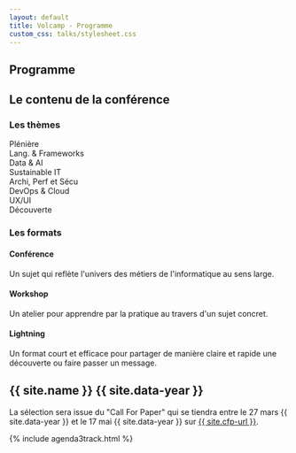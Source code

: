 ```yaml
---
layout: default
title: Volcamp - Programme
custom_css: talks/stylesheet.css
---
```


<section class="page-header" style="background-image:url(https://www.volcamp.io/asset/images/chainedespuys_header.jpg);">
    <div class="container">
        <div class="row justify-content-center">
            <div class="col-lg-8">
                <div class="content text-center">
                    <h1 class="mb-3 text-white text-capitalize letter-spacing">Programme</h1>
                    <div class="divider mx-auto mb-4 bg-white"></div>
                </div>
            </div>
        </div>
    </div>
</section>
<section class="section-speaker section">
    <div class="container">
        <div class="row section-heading">
            <div class="col-lg-8">
                <div class="heading">
                    <div class="pl-90">
                        <h2>Le contenu de la conférence</h2>
                    </div>
                </div>
            </div>
        </div>
        <div class="row">
            <div class="col-lg-6">
                <h3>Les thèmes</h3>
                <div><span class="theme_key bullet"></span><span>Plénière</span></div>
                <div><span class="theme_lang bullet"></span><span>Lang. & Frameworks</span></div>
                <div><span class="theme_big bullet"></span><span>Data & AI</span></div>
                <div><span class="theme_web bullet"></span><span>Sustainable IT</span></div>
                <div><span class="theme_archi bullet"></span><span>Archi, Perf et Sécu</span></div>
                <div><span class="theme_devops bullet"></span><span>DevOps & Cloud</span></div>
                <div><span class="theme_ux bullet"></span><span>UX/UI</span></div>
                <div><span class="theme_decouv bullet"></span><span>Découverte</span></div>
            </div>
            <div class="col-lg-6">
                <h3>Les formats</h3>
                <h4><i class="icon-graduation-cap"></i> Conférence</h4>
                <p>Un sujet qui reflète l'univers des métiers de l'informatique au sens large.</p>
                <h4><i class="icon-beaker"></i> Workshop</h4>
                <p>Un atelier pour apprendre par la pratique au travers d'un sujet concret.</p>
                <h4><i class="icon-gauge"></i> Lightning</h4>
                <p>Un format court et efficace pour partager de manière claire et rapide une découverte ou faire passer un message.</p>
            </div>
        </div>
    </div>
</section>
<section class="section-speaker section">
    <div class="container">
        <div class="row section-heading">
            <div class="col-lg-8">
                <div class="heading">
                    <div class="pl-90">
                        <h2>{{ site.name }} {{ site.data-year }}</h2>
                    </div>
                </div>
            </div>
        </div>
        <div class="row">
            <div class="col-lg-12">
                <p>
                    La sélection sera issue du "Call For Paper" qui se tiendra entre le 27 mars {{ site.data-year }} et le 17 mai {{ site.data-year }} sur <a href="{{ site.cfp-url }}" target="_blank">{{ site.cfp-url }}</a>. 
                </p>
            </div>
        </div>
    </div>
</section>
{% include agenda3track.html %} 
